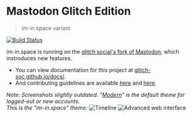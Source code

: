 # Mastodon Glitch Edition
> im-in.space variant

[![Build Status](https://img.shields.io/circleci/project/github/im-in-space/mastodon.svg)](https://circleci.com/gh/im-in-space/mastodon)

im-in.space is running on the [glitch social's fork of Mastodon](https://github.com/glitch-soc/mastodon), which instroduces new features.

- You can view documentation for this project at [glitch-soc.github.io/docs/](https://glitch-soc.github.io/docs/).
- And contributing guidelines are available [here](CONTRIBUTING.md) and [here](https://glitch-soc.github.io/docs/contributing/).

_Note: Screenshots slightly outdated. "[Modern](https://codeberg.org/Freeplay/UserStyles/src/branch/main/mastodon)" is the default theme for logged-out or new accounts._  
_This is the "im-in.space" theme:_
![Timeline](https://s.kdy.ch/iminspace-simple.png)
![Advanced web interface](https://s.kdy.ch/iminspace-deck.png)
